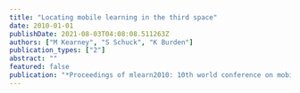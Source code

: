 ```yaml
---
title: "Locating mobile learning in the third space"
date: 2010-01-01
publishDate: 2021-08-03T04:08:08.511263Z
authors: ["M Kearney", "S Schuck", "K Burden"]
publication_types: ["2"]
abstract: ""
featured: false
publication: "*Proceedings of mlearn2010: 10th world conference on mobile and contextual …*"
---
```



